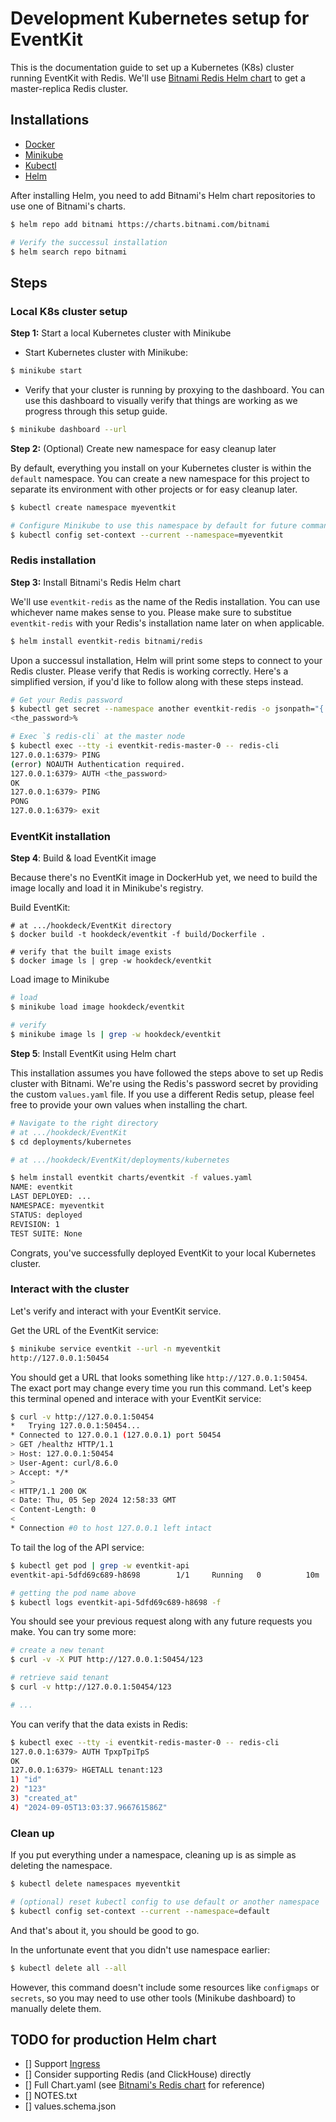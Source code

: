 # Development Kubernetes setup for EventKit

This is the documentation guide to set up a Kubernetes (K8s) cluster running EventKit with Redis. We'll use [Bitnami Redis Helm chart](https://artifacthub.io/packages/helm/bitnami/redis) to get a master-replica Redis cluster.

## Installations

- [Docker](https://docs.docker.com/engine/install/)
- [Minikube](https://minikube.sigs.k8s.io/docs/start)
- [Kubectl](https://kubernetes.io/docs/tasks/tools/)
- [Helm](https://helm.sh/docs/intro/install/)

After installing Helm, you need to add Bitnami's Helm chart repositories to use one of Bitnami's charts.

```sh
$ helm repo add bitnami https://charts.bitnami.com/bitnami

# Verify the successul installation
$ helm search repo bitnami
```

## Steps

### Local K8s cluster setup

**Step 1:** Start a local Kubernetes cluster with Minikube

- Start Kubernetes cluster with Minikube:

```sh
$ minikube start
```

- Verify that your cluster is running by proxying to the dashboard. You can use this dashboard to visually verify that things are working as we progress through this setup guide.

```sh
$ minikube dashboard --url
```

**Step 2:** (Optional) Create new namespace for easy cleanup later

By default, everything you install on your Kubernetes cluster is within the `default` namespace. You can create a new namespace for this project to separate its environment with other projects or for easy cleanup later.

```sh
$ kubectl create namespace myeventkit

# Configure Minikube to use this namespace by default for future commands
$ kubectl config set-context --current --namespace=myeventkit
```

### Redis installation

**Step 3:** Install Bitnami's Redis Helm chart

We'll use `eventkit-redis` as the name of the Redis installation. You can use whichever name makes sense to you. Please make sure to substitue `eventkit-redis` with your Redis's installation name later on when applicable.

```sh
$ helm install eventkit-redis bitnami/redis
```

Upon a successul installation, Helm will print some steps to connect to your Redis cluster. Please verify that Redis is working correctly. Here's a simplified version, if you'd like to follow along with these steps instead.

```sh
# Get your Redis password
$ kubectl get secret --namespace another eventkit-redis -o jsonpath="{.data.redis-password}" | base64 -d
<the_password>%

# Exec `$ redis-cli` at the master node
$ kubectl exec --tty -i eventkit-redis-master-0 -- redis-cli
127.0.0.1:6379> PING
(error) NOAUTH Authentication required.
127.0.0.1:6379> AUTH <the_password>
OK
127.0.0.1:6379> PING
PONG
127.0.0.1:6379> exit
```

### EventKit installation

**Step 4**: Build & load EventKit image

Because there's no EventKit image in DockerHub yet, we need to build the image locally and load it in Minikube's registry.

Build EventKit:

```
# at .../hookdeck/EventKit directory
$ docker build -t hookdeck/eventkit -f build/Dockerfile .

# verify that the built image exists
$ docker image ls | grep -w hookdeck/eventkit
```

Load image to Minikube

```sh
# load
$ minikube load image hookdeck/eventkit

# verify
$ minikube image ls | grep -w hookdeck/eventkit
```

**Step 5**: Install EventKit using Helm chart

This installation assumes you have followed the steps above to set up Redis cluster with Bitnami. We're using the Redis's password secret by providing the custom `values.yaml` file. If you use a different Redis setup, please feel free to provide your own values when installing the chart.

```sh
# Navigate to the right directory
# at .../hookdeck/EventKit
$ cd deployments/kubernetes

# at .../hookdeck/EventKit/deployments/kubernetes

$ helm install eventkit charts/eventkit -f values.yaml
NAME: eventkit
LAST DEPLOYED: ...
NAMESPACE: myeventkit
STATUS: deployed
REVISION: 1
TEST SUITE: None
```

Congrats, you've successfully deployed EventKit to your local Kubernetes cluster.

### Interact with the cluster

Let's verify and interact with your EventKit service.

Get the URL of the EventKit service:

```sh
$ minikube service eventkit --url -n myeventkit
http://127.0.0.1:50454
```

You should get a URL that looks something like `http://127.0.0.1:50454`. The exact port may change every time you run this command. Let's keep this terminal opened and interace with your EventKit service:

```sh
$ curl -v http://127.0.0.1:50454
*   Trying 127.0.0.1:50454...
* Connected to 127.0.0.1 (127.0.0.1) port 50454
> GET /healthz HTTP/1.1
> Host: 127.0.0.1:50454
> User-Agent: curl/8.6.0
> Accept: */*
>
< HTTP/1.1 200 OK
< Date: Thu, 05 Sep 2024 12:58:33 GMT
< Content-Length: 0
<
* Connection #0 to host 127.0.0.1 left intact
```

To tail the log of the API service:

```sh
$ kubectl get pod | grep -w eventkit-api
eventkit-api-5dfd69c689-h8698        1/1     Running   0          10m

# getting the pod name above
$ kubectl logs eventkit-api-5dfd69c689-h8698 -f
```

You should see your previous request along with any future requests you make. You can try some more:

```sh
# create a new tenant
$ curl -v -X PUT http://127.0.0.1:50454/123

# retrieve said tenant
$ curl -v http://127.0.0.1:50454/123

# ...
```

You can verify that the data exists in Redis:

```sh
$ kubectl exec --tty -i eventkit-redis-master-0 -- redis-cli
127.0.0.1:6379> AUTH TpxpTpiTpS
OK
127.0.0.1:6379> HGETALL tenant:123
1) "id"
2) "123"
3) "created_at"
4) "2024-09-05T13:03:37.966761586Z"
```

### Clean up

If you put everything under a namespace, cleaning up is as simple as deleting the namespace.

```sh
$ kubectl delete namespaces myeventkit

# (optional) reset kubectl config to use default or another namespace
$ kubectl config set-context --current --namespace=default
```

And that's about it, you should be good to go.

In the unfortunate event that you didn't use namespace earlier:

```sh
$ kubectl delete all --all
```

However, this command doesn't include some resources like `configmaps` or `secrets`, so you may need to use other tools (Minikube dashboard) to manually delete them.

## TODO for production Helm chart

- [] Support [Ingress](https://kubernetes.io/docs/concepts/services-networking/ingress/)
- [] Consider supporting Redis (and ClickHouse) directly
- [] Full Chart.yaml (see [Bitnami's Redis chart](https://github.com/bitnami/charts/blob/main/bitnami/redis/Chart.yaml) for reference)
- [] NOTES.txt
- [] values.schema.json
